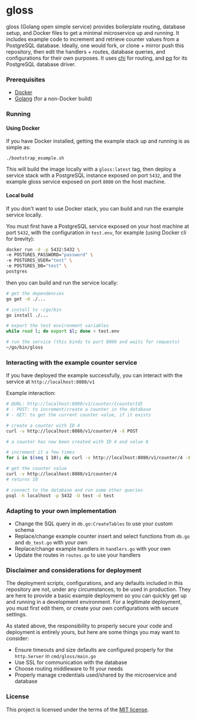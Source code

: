 # gloss
gloss (Golang open simple service) provides boilerplate routing, database setup, and Docker files to get a minimal 
microservice up and running.  It includes example code to increment and retrieve counter values from a PostgreSQL 
database.  Ideally, one would fork, or clone + mirror push this repository, then edit the handlers + routes, database 
queries, and configurations for their own purposes.  It uses [chi](https://github.com/go-chi/chi) for routing, and 
[pq](https://github.com/lib/pq) for its PostgreSQL database driver.

### Prerequisites
- [Docker](https://www.docker.com/)
- [Golang](https://golang.org/) (for a non-Docker build)

### Running 
#### Using Docker
If you have Docker installed, getting the example stack up and running is as simple as:

`./bootstrap_example.sh`

This will build the image locally with a `gloss:latest` tag, then deploy a service stack with a PostgreSQL instance
exposed on port `5432`, and the example gloss service exposed on port `8080` on the host machine.

#### Local build
If you don't want to use Docker stack, you can build and run the example service locally.  

You must first have a PostgreSQL service exposed on your host machine at port `5432`, with the configuration in 
`test.env`, for example (using Docker cli for brevity):
```bash
docker run -d -p 5432:5432 \
-e POSTGRES_PASSWORD="password" \
-e POSTGRES_USER="test" \
-e POSTGRES_DB="test" \
postgres
```

then you can build 
and run the service locally:
```bash
# get the dependencies
go get -d ./...

# install to ~/go/bin
go install ./...

# export the test environment variables
while read l; do export $l; done < test.env

# run the service (this binds to port 8080 and waits for requests)
~/go/bin/gloss
```

### Interacting with the example counter service
If you have deployed the example successfully, you can interact with the service at `http://localhost:8080/v1`

Example interaction:
```bash
# @URL: http://localhost:8080/v1/counter/{counterId}
# - POST: to increment/create a counter in the database
# - GET: to get the current counter value, if it exists

# create a counter with ID 4
curl -v http://localhost:8080/v1/counter/4 -X POST

# a counter has now been created with ID 4 and value 0

# increment it a few times
for i in $(seq 1 10); do curl -v http://localhost:8080/v1/counter/4 -X POST; done

# get the counter value
curl -v http://localhost:8080/v1/counter/4
# returns 10

# connect to the database and run some other queries
psql -h localhost -p 5432 -U test -d test
```

### Adapting to your own implementation
- Change the SQL query in `db.go:CreateTables` to use your custom schema
- Replace/change example counter insert and select functions from `db.go` and `db_test.go` with your own
- Replace/change example handlers in `handlers.go` with your own
- Update the routes in `routes.go` to use your handlers

### Disclaimer and considerations for deployment
The deployment scripts, configurations, and any defaults included in this repository are not, under any circumstances, 
to be used in production.  They are here to provide a basic example deployment so you can quickly get up and running in 
a development environment.  For a legitimate deployment, you must first edit them, or create your own configurations 
with secure settings.

As stated above, the responsibility to properly secure your code and deployment is entirely yours, but here are some 
things you may want to consider: 
- Ensure timeouts and size defaults are configured properly for the `http.Server` in `cmd/gloss/main.go`
- Use SSL for communication with the database
- Choose routing middleware to fit your needs
- Properly manage credentials used/shared by the microservice and database

### License
This project is licensed under the terms of the [MIT license](LICENSE).
